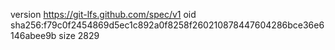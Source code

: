 version https://git-lfs.github.com/spec/v1
oid sha256:f79c0f2454869d5ec1c892a0f8258f260210878447604286bce36e6146abee9b
size 2829
